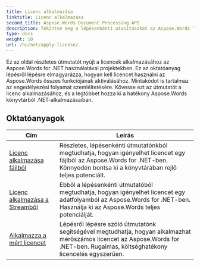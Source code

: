 ```yaml
---
title: Licenc alkalmazása
linktitle: Licenc alkalmazása
second_title: Aspose.Words Document Processing API
description: Tekintse meg a lépésenkénti utasításokat az Aspose.Words licencek .NET-projektekben való alkalmazásához. Kövesse a lépéseket az Aspose.Words könyvtár teljes funkcionalitásának engedélyezéséhez.
type: docs
weight: 10
url: /hu/net/apply-license/
---
```


Ez az oldal részletes útmutatót nyújt a licencek alkalmazásához az Aspose.Words for .NET használatával projektekben. Ez az oktatóanyag lépésről lépésre elmagyarázza, hogyan kell licencet használni az Aspose.Words összes funkciójának aktiválásához. Mintakódot is tartalmaz az engedélyezési folyamat szemléltetésére. Kövesse ezt az útmutatót a licenc alkalmazásához, és a legtöbbet hozza ki a hatékony Aspose.Words könyvtárból .NET-alkalmazásaiban.

 ## Oktatóanyagok
| Cím | Leírás |
| --- | --- |
| [Licenc alkalmazása fájlból](./apply-license-from-file/) | Részletes, lépésenkénti útmutatónkból megtudhatja, hogyan igényelhet licencet egy fájlból az Aspose.Words for .NET-ben. Könnyedén bontsa ki a könyvtárában rejlő teljes potenciált. |
| [Licenc alkalmazása a Streamből](./apply-license-from-stream/) | Ebből a lépésenkénti útmutatóból megtudhatja, hogyan igényelhet licencet egy adatfolyamból az Aspose.Words for .NET-ben. Használja ki az Aspose.Words teljes potenciálját. |
| [Alkalmazza a mért licencet](./apply-metered-license/) | Lépésről lépésre szóló útmutatónk segítségével megtudhatja, hogyan alkalmazhat mérőszámos licencet az Aspose.Words for .NET-ben. Rugalmas, költséghatékony licencelés egyszerűen. |